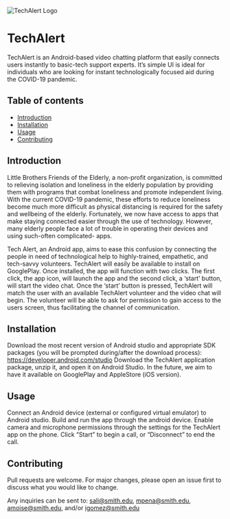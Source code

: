 ![TechAlert Logo](https://i.ibb.co/8b9xF9F/logo.png)

# TechAlert

TechAlert is an Android-based video chatting platform that easily connects users instantly to basic-tech support experts. It’s simple UI is ideal for individuals who are looking for instant technologically focused aid during the COVID-19 pandemic.

## Table of contents
* [Introduction](#intro)
* [Installation](#install)
* [Usage](#usage)
* [Contributing](#contrib)

## Introduction

Little Brothers Friends of the Elderly, a non-profit organization, is committed to relieving isolation  and loneliness in the elderly population by providing them with programs that combat loneliness and promote independent living. With the current COVID-19 pandemic, these efforts to reduce loneliness become much more difficult as physical distancing is required for the safety and wellbeing of the elderly. Fortunately, we now have access to apps that make staying connected easier through the use of technology. However, many elderly people face a lot of trouble in operating their devices and using such-often complicated- apps. 

Tech Alert, an Android app, aims to ease this confusion by connecting the people in need of technological help to highly-trained, empathetic, and tech-savvy volunteers. TechAlert will easily be available to install on GooglePlay. Once installed, the app will function with two clicks. The first click, the app icon, will launch the app and the second click, a ‘start’ button, will start the video chat. Once the ‘start’ button is pressed, TechAlert will match the user with an available TechAlert volunteer and the video chat will begin. The volunteer will be able to ask for permission to gain access to the users screen, thus facilitating the channel of communication. 

## Installation

Download the most recent version of Android studio and appropriate SDK packages (you will be prompted during/after the download process): https://developer.android.com/studio
 Download the TechAlert application package, unzip it, and open it on Android Studio. 
In the future, we aim to have it available on GooglePlay and AppleStore (iOS version).

## Usage

Connect an Android device (external or configured virtual emulator) to Android studio.
Build and run the app through the android device.
Enable camera and microphone permissions through the settings for the TechAlert app on the phone.
Click “Start” to begin a call, or “Disconnect” to end the call.

## Contributing
Pull requests are welcome. For major changes, please open an issue first to discuss what you would like to change.

Any inquiries can be sent to: sali@smith.edu, mpena@smith.edu, amoise@smith.edu, and/or igomez@smith.edu





